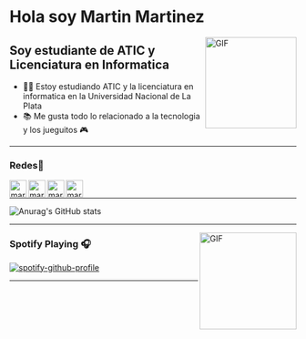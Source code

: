 # Hola soy Martin Martinez

<img align="right" alt="GIF" height="160px" src="https://media.giphy.com/media/du3J3cXyzhj75IOgvA/giphy.gif" />

## Soy estudiante de ATIC y Licenciatura en Informatica   

- 👨‍💻 Estoy estudiando ATIC y la licenciatura en informatica en la Universidad Nacional de La Plata
- 📚 Me gusta todo lo relacionado a la tecnologia y los jueguitos 🎮


---




### Redes📝


[<img align="left" alt="martimartineez | LinkedIn" height="30px" src="https://raw.githubusercontent.com/rahuldkjain/github-profile-readme-generator/master/src/images/icons/Social/linked-in-alt.svg"/>][linkedin]
[<img align="left" alt="martimartineez | Instagram" height="30px" src="https://raw.githubusercontent.com/rahuldkjain/github-profile-readme-generator/master/src/images/icons/Social/instagram.svg" />][instagram]
[<img align="left" alt="martimartineez | Spotify" height="30px" src="https://user-images.githubusercontent.com/33750251/59486049-ec63fa80-8e6f-11e9-8d17-9a31324a63e8.png" />][Spotify]
[<img align="left" alt="martimartineez | Steam" height="30px" src="https://user-images.githubusercontent.com/89815843/155883457-48dbabf2-b528-430b-b83d-536499d7f562.png" />][Steam]


<br />

---

![Anurag's GitHub stats](https://github-readme-stats.vercel.app/api?username=martimartineez&show_icons=true)

---

<img align="right" alt="GIF" height="170px" src="https://media.giphy.com/media/J5B1Y8QZnzXXbLQIBu/giphy.gif" />

### Spotify Playing 🎧


[![spotify-github-profile](https://spotify-github-profile.vercel.app/api/view?uid=hntqme6aln21xygk3s92jwbx6&cover_image=true&theme=default&show_offline=true&background_color=121212&interchange=true)](https://spotify-github-profile.vercel.app/api/view?uid=hntqme6aln21xygk3s92jwbx6&redirect=true)








[instagram]: https://www.instagram.com/martimartineez
[linkedin]: https://www.linkedin.com/in/martimartineez/
[Spotify]: https://open.spotify.com/user/hntqme6aln21xygk3s92jwbx6?si=749202fc8f0b4213
[Steam]: https://steamcommunity.com/id/martimartineez/

----

